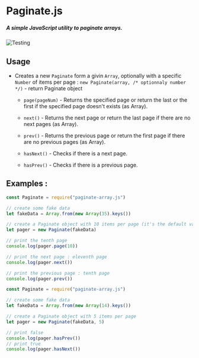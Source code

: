 # Paginate.js

##### A simple JavaScript utility to paginate arrays.  
![Testing](https://github.com/mestery69/paginate.js/workflows/Testing/badge.svg)
  
## Usage
  
* Creates a new `Paginate` form a givin `Array`,
optionally with a specific `Number` of items per page : `new Paginate(array, /* optionnaly number */)` - return Paginate object

    * `page(pageNum)` - Returns the specified page or return the last or the first if the specified page doesn't exists (as Array).

    * `next()` - Returns the next page or return the last page if there are no next pages (as Array).

    * `prev()` - Returns the previous page or return the first page if there are no previous pages (as Array).

    * `hasNext()` - Checks if there is a next page.

    * `hasPrev()` - Checks if there is a previous page.


## Examples :

```js
const Paginate = require("paginate-array.js")

// create some fake data
let fakeData = Array.from(new Array(35).keys())

// create a Paginate object with 10 items per page (it's the default value)
let pager = new Paginate(fakeData)

// print the tenth page
console.log(pager.page(10))

// print the next page : eleventh page
console.log(pager.next())

// print the previous page : tenth page
console.log(pager.prev())
```

```js
const Paginate = require("paginate-array.js")

// create some fake data
let fakeData = Array.from(new Array(14).keys())

// create a Paginate object with 5 items per page
let pager = new Paginate(fakeData, 5)

// print false
console.log(pager.hasPrev())
// print true
console.log(pager.hasNext())
```
